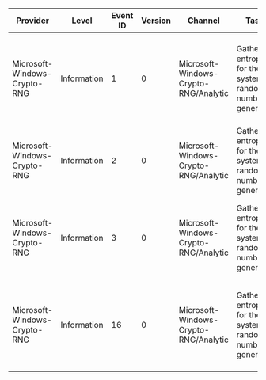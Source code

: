 Provider                      |  Level        |  Event ID  |  Version  |  Channel                                |  Task                                                   |  Opcode  |  Keyword              |  Message
------------------------------|---------------|------------|-----------|-----------------------------------------|---------------------------------------------------------|----------|-----------------------|-----------------------------------------------------------------------------------------------------------------------------
Microsoft-Windows-Crypto-RNG  |  Information  |  1         |  0        |  Microsoft-Windows-Crypto-RNG/Analytic  |  Gather entropy for the system random number generator  |  Start   |  Source registration  |  An entropy source was registered.	Source	{SourceNumber}	Name	{SourceName}	Type	{SourceType}
Microsoft-Windows-Crypto-RNG  |  Information  |  2         |  0        |  Microsoft-Windows-Crypto-RNG/Analytic  |  Gather entropy for the system random number generator  |  Stop    |  Source registration  |  Entropy source {SourceNumber} ({SourceName}) was unregistered.
Microsoft-Windows-Crypto-RNG  |  Information  |  3         |  0        |  Microsoft-Windows-Crypto-RNG/Analytic  |  Gather entropy for the system random number generator  |          |  Entropy data flow    |  Entropy source {SourceNumber} provided {BytesProvided} bytes with {EntropyEstimate} millibits of entropy
Microsoft-Windows-Crypto-RNG  |  Information  |  16        |  0        |  Microsoft-Windows-Crypto-RNG/Analytic  |  Gather entropy for the system random number generator  |          |  Entropy data flow    |  TPM boot time entropy gathering results:	Policy	{Policy}	Code	{ResultCode}	Status	{ResultStatus}	Time	{Time}	Bytes	{nBytes}